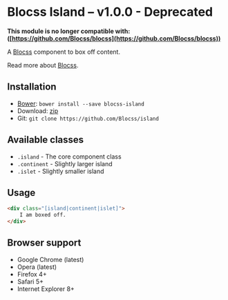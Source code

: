 # Blocss Island – v1.0.0 - Deprecated

**This module is no longer compatible with: ([https://github.com/Blocss/blocss](https://github.com/Blocss/blocss))**

A [Blocss](https://github.com/Blocss/blocss/) component to box off content.

Read more about [Blocss](https://blocss.github.io/blocss).

## Installation

* [Bower](http://bower.io/): `bower install --save blocss-island`
* Download: [zip](https://github.com/Blocss/island/zipball/master)
* Git: `git clone https://github.com/Blocss/island`

## Available classes

* `.island` - The core component class
* `.continent` - Slightly larger island
* `.islet` - Slightly smaller island

## Usage

```html
<div class="[island|continent|islet]">
    I am boxed off.
</div>
```

## Browser support

* Google Chrome (latest)
* Opera (latest)
* Firefox 4+
* Safari 5+
* Internet Explorer 8+
